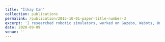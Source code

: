 ```yaml
---
title: "İlkay Can"
collection: publications
permalink: /publication/2015-10-01-paper-title-number-3
excerpt: 'I researched robotic simulators, worked on Gazebo, Webots, Unreal Engine and V Rep. Also took part in testing hardware and modifying PID algorithm. I built a dynamic website but we decided not to buy a domain.'
date: 2020-09-09
venue: ''
---
```

